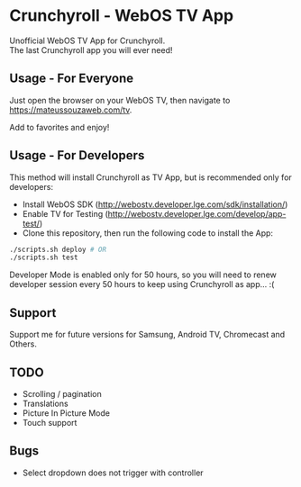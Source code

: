 # Crunchyroll - WebOS TV App

Unofficial WebOS TV App for Crunchyroll.\
The last Crunchyroll app you will ever need!

## Usage - For Everyone

Just open the browser on your WebOS TV, then navigate to <https://mateussouzaweb.com/tv>.

Add to favorites and enjoy!

## Usage - For Developers

This method will install Crunchyroll as TV App, but is recommended only for developers:

- Install WebOS SDK (<http://webostv.developer.lge.com/sdk/installation/>)
- Enable TV for Testing (<http://webostv.developer.lge.com/develop/app-test/>)
- Clone this repository, then run the following code to install the App:

```bash
./scripts.sh deploy # OR
./scripts.sh test
```

Developer Mode is enabled only for 50 hours, so you will need to renew developer session every 50 hours to keep using Crunchyroll as app... :(

## Support

Support me for future versions for Samsung, Android TV, Chromecast and Others.

## TODO

- Scrolling / pagination
- Translations
- Picture In Picture Mode
- Touch support

## Bugs

- Select dropdown does not trigger with controller
